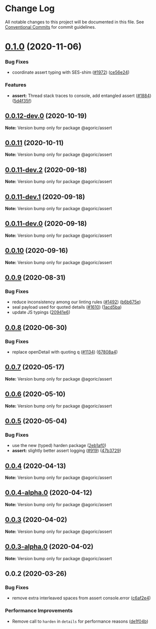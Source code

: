 # Change Log

All notable changes to this project will be documented in this file.
See [Conventional Commits](https://conventionalcommits.org) for commit guidelines.

# [0.1.0](https://github.com/Agoric/agoric-sdk/compare/@agoric/assert@0.0.12-dev.0...@agoric/assert@0.1.0) (2020-11-06)


### Bug Fixes

* coordinate assert typing with SES-shim ([#1972](https://github.com/Agoric/agoric-sdk/issues/1972)) ([ce56e24](https://github.com/Agoric/agoric-sdk/commit/ce56e24eb950f8bdede4e82207b339c3d2e4af58))


### Features

* **assert:** Thread stack traces to console, add entangled assert ([#1884](https://github.com/Agoric/agoric-sdk/issues/1884)) ([5d4f35f](https://github.com/Agoric/agoric-sdk/commit/5d4f35f901f2ca40a2a4d66dab980a5fe8e575f4))





## [0.0.12-dev.0](https://github.com/Agoric/agoric-sdk/compare/@agoric/assert@0.0.11...@agoric/assert@0.0.12-dev.0) (2020-10-19)

**Note:** Version bump only for package @agoric/assert





## [0.0.11](https://github.com/Agoric/agoric-sdk/compare/@agoric/assert@0.0.11-dev.2...@agoric/assert@0.0.11) (2020-10-11)

**Note:** Version bump only for package @agoric/assert





## [0.0.11-dev.2](https://github.com/Agoric/agoric-sdk/compare/@agoric/assert@0.0.11-dev.1...@agoric/assert@0.0.11-dev.2) (2020-09-18)

**Note:** Version bump only for package @agoric/assert





## [0.0.11-dev.1](https://github.com/Agoric/agoric-sdk/compare/@agoric/assert@0.0.11-dev.0...@agoric/assert@0.0.11-dev.1) (2020-09-18)

**Note:** Version bump only for package @agoric/assert





## [0.0.11-dev.0](https://github.com/Agoric/agoric-sdk/compare/@agoric/assert@0.0.10...@agoric/assert@0.0.11-dev.0) (2020-09-18)

**Note:** Version bump only for package @agoric/assert





## [0.0.10](https://github.com/Agoric/agoric-sdk/compare/@agoric/assert@0.0.9...@agoric/assert@0.0.10) (2020-09-16)

**Note:** Version bump only for package @agoric/assert





## [0.0.9](https://github.com/Agoric/agoric-sdk/compare/@agoric/assert@0.0.8...@agoric/assert@0.0.9) (2020-08-31)


### Bug Fixes

* reduce inconsistency among our linting rules ([#1492](https://github.com/Agoric/agoric-sdk/issues/1492)) ([b6b675e](https://github.com/Agoric/agoric-sdk/commit/b6b675e2de110e2af19cad784a66220cab21dacf))
* seal payload used for quoted details ([#1610](https://github.com/Agoric/agoric-sdk/issues/1610)) ([1acd5ba](https://github.com/Agoric/agoric-sdk/commit/1acd5baa3e7f0185823c929409f8aecddab36a3a))
* update JS typings ([20941e6](https://github.com/Agoric/agoric-sdk/commit/20941e675302ee5905e4825638e661065ad5d3f9))





## [0.0.8](https://github.com/Agoric/agoric-sdk/compare/@agoric/assert@0.0.7...@agoric/assert@0.0.8) (2020-06-30)


### Bug Fixes

* replace openDetail with quoting q ([#1134](https://github.com/Agoric/agoric-sdk/issues/1134)) ([67808a4](https://github.com/Agoric/agoric-sdk/commit/67808a4df515630ef7dc77c59054382f626ece96))





## [0.0.7](https://github.com/Agoric/agoric-sdk/compare/@agoric/assert@0.0.6...@agoric/assert@0.0.7) (2020-05-17)

**Note:** Version bump only for package @agoric/assert





## [0.0.6](https://github.com/Agoric/agoric-sdk/compare/@agoric/assert@0.0.5...@agoric/assert@0.0.6) (2020-05-10)

**Note:** Version bump only for package @agoric/assert





## [0.0.5](https://github.com/Agoric/agoric-sdk/compare/@agoric/assert@0.0.4...@agoric/assert@0.0.5) (2020-05-04)


### Bug Fixes

* use the new (typed) harden package ([2eb1af0](https://github.com/Agoric/agoric-sdk/commit/2eb1af08fe3967629a3ce165752fd501a5c85a96))
* **assert:** slightly better assert logging ([#919](https://github.com/Agoric/agoric-sdk/issues/919)) ([47b3729](https://github.com/Agoric/agoric-sdk/commit/47b3729aa6b4ebde0d23cf791c5295fcf8f58a00))





## [0.0.4](https://github.com/Agoric/agoric-sdk/compare/@agoric/assert@0.0.4-alpha.0...@agoric/assert@0.0.4) (2020-04-13)

**Note:** Version bump only for package @agoric/assert





## [0.0.4-alpha.0](https://github.com/Agoric/agoric-sdk/compare/@agoric/assert@0.0.3...@agoric/assert@0.0.4-alpha.0) (2020-04-12)

**Note:** Version bump only for package @agoric/assert





## [0.0.3](https://github.com/Agoric/agoric-sdk/compare/@agoric/assert@0.0.3-alpha.0...@agoric/assert@0.0.3) (2020-04-02)

**Note:** Version bump only for package @agoric/assert





## [0.0.3-alpha.0](https://github.com/Agoric/agoric-sdk/compare/@agoric/assert@0.0.2...@agoric/assert@0.0.3-alpha.0) (2020-04-02)

**Note:** Version bump only for package @agoric/assert





## 0.0.2 (2020-03-26)


### Bug Fixes

* remove extra interleaved spaces from assert console.error ([c6af2e4](https://github.com/Agoric/agoric-sdk/commit/c6af2e4abfc28959f70518d7905076270cffcb34))


### Performance Improvements

* Remove call to `harden` in `details` for performance reasons ([de1f04b](https://github.com/Agoric/agoric-sdk/commit/de1f04b0427af163b0a50cb645d6d676f09b08de))
